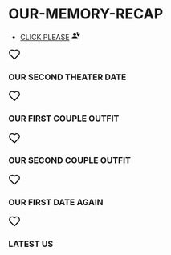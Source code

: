 # OUR-MEMORY-RECAP
<html lang="en">
<head>
    <meta charset="UTF-8">
    <meta name="viewport" content="width=device-width, initial-scale=1.0">
    <title></title>
    <link rel="stylesheet" href="memory.css">
    <script src="memory.js" defer></script>
</head>
<body>
    <ul class="nav flex-column">
        <li class="nav-item">
          <a class="nav-link active" aria-current="page" href="https://drive.google.com/drive/folders/1FEYQQ2ualP_Cs6OMG23USGKC-ZT4DI6A?usp=drive_link">CLICK PLEASE</a>
          <svg xmlns="http://www.w3.org/2000/svg" width="16" height="16" fill="pinkColor" class="bi bi-person-hearts" viewBox="0 0 16 16">
            <path fill-rule="evenodd" d="M11.5 1.246c.832-.855 2.913.642 0 2.566-2.913-1.924-.832-3.421 0-2.566M9 5a3 3 0 1 1-6 0 3 3 0 0 1 6 0m-9 8c0 1 1 1 1 1h10s1 0 1-1-1-4-6-4-6 3-6 4m13.5-8.09c1.387-1.425 4.855 1.07 0 4.277-4.854-3.207-1.387-5.702 0-4.276ZM15 2.165c.555-.57 1.942.428 0 1.711-1.942-1.283-.555-2.281 0-1.71Z"/>
          </svg>
        </li>
        </ul>
    <div class="container">
        <div class="card">
            <img class="background" src="bioskop.jpg" alt="">
            <div class="card-content">
                <div class="profile-image">
                    <svg xmlns="http://www.w3.org/2000/svg" width="24" height="24" viewBox="0 0 24 24" fill="none" stroke="currentColor" stroke-width="2" stroke-linecap="round" stroke-linejoin="round" class="lucide lucide-heart"><path d="M19 14c1.49-1.46 3-3.21 3-5.5A5.5 5.5 0 0 0 16.5 3c-1.76 0-3 .5-4.5 2-1.5-1.5-2.74-2-4.5-2A5.5 5.5 0 0 0 2 8.5c0 2.3 1.5 4.05 3 5.5l7 7Z">
                        <line x1="6" x2="10" y1="11" y2="11"></line>
                        <line x1="8" x2="8" y1="9" y2="13" />
                        <line x1="15" x2="15.01" y1="12" y2="12" />
                        <line x1="18" x2="18.01" y1="10" y2="10" />
                        <path d="M17.32 5H6.68a4 4 0 0 0-3.978 3.59c-.006.052-.01.101-.017.152C2.604 9.416 2 14.456 2 16a3 3 0 0 0 3 3c1 0 1.5-.5 2-1l1.414-1.414A2 2 0 0 1 9.828 16h4.344a2 2 0 0 1 1.414.586L17 18c.5.5 1 1 2 1a3 3 0 0 0 3-3c0-1.545-.604-6.584-.685-7.258-.007-.05-.011-.1-.017-.151A4 4 0 0 0 17.32 5z" />
                    </svg>
                </div>
                <h3 class="title">OUR SECOND THEATER DATE</h3>
        </div>
        <div class="backdrop"></div>
      </div>
      <div class="card">
        <img class="background" src="mas bim.jpg" alt="">
        <div class="card-content">
            <div class="profile-image">
                <svg xmlns="http://www.w3.org/2000/svg" width="24" height="24" viewBox="0 0 24 24" fill="none" stroke="currentColor" stroke-width="2" stroke-linecap="round" stroke-linejoin="round" class="lucide lucide-heart"><path d="M19 14c1.49-1.46 3-3.21 3-5.5A5.5 5.5 0 0 0 16.5 3c-1.76 0-3 .5-4.5 2-1.5-1.5-2.74-2-4.5-2A5.5 5.5 0 0 0 2 8.5c0 2.3 1.5 4.05 3 5.5l7 7Z"/></svg>
                <line x1="6" x2="10" y1="11" y2="11" />
                <line x1="8" x2="8" y1="9" y2="13" />
                <line x1="15" x2="15.01" y1="12" y2="12" />
                <line x1="18" x2="18.01" y1="10" y2="10" />
                <path d="M17.32 5H6.68a4 4 0 0 0-3.978 3.59c-.006.052-.01.101-.017.152C2.604 9.416 2 14.456 2 16a3 3 0 0 0 3 3c1 0 1.5-.5 2-1l1.414-1.414A2 2 0 0 1 9.828 16h4.344a2 2 0 0 1 1.414.586L17 18c.5.5 1 1 2 1a3 3 0 0 0 3-3c0-1.545-.604-6.584-.685-7.258-.007-.05-.011-.1-.017-.151A4 4 0 0 0 17.32 5z" />
              </svg>
            </div>
            <h3 class="title">OUR FIRST COUPLE OUTFIT</h3>
          </div>
          <div class="backdrop"></div>
        </div>
        <div class="card">
            <img class="background" src="bu herla.jpg" alt="">
            <div class="card-content">
              <div class="profile-image">
                <svg xmlns="http://www.w3.org/2000/svg" width="24" height="24" viewBox="0 0 24 24" fill="none" stroke="currentColor" stroke-width="2" stroke-linecap="round" stroke-linejoin="round" class="lucide lucide-heart"><path d="M19 14c1.49-1.46 3-3.21 3-5.5A5.5 5.5 0 0 0 16.5 3c-1.76 0-3 .5-4.5 2-1.5-1.5-2.74-2-4.5-2A5.5 5.5 0 0 0 2 8.5c0 2.3 1.5 4.05 3 5.5l7 7Z"/></svg>
                  <line x1="6" x2="10" y1="11" y2="11" />
                  <line x1="8" x2="8" y1="9" y2="13" />
                  <line x1="15" x2="15.01" y1="12" y2="12" />
                  <line x1="18" x2="18.01" y1="10" y2="10" />
                  <path d="M17.32 5H6.68a4 4 0 0 0-3.978 3.59c-.006.052-.01.101-.017.152C2.604 9.416 2 14.456 2 16a3 3 0 0 0 3 3c1 0 1.5-.5 2-1l1.414-1.414A2 2 0 0 1 9.828 16h4.344a2 2 0 0 1 1.414.586L17 18c.5.5 1 1 2 1a3 3 0 0 0 3-3c0-1.545-.604-6.584-.685-7.258-.007-.05-.011-.1-.017-.151A4 4 0 0 0 17.32 5z" />
                </svg>
              </div>
              <h3 class="title">OUR SECOND COUPLE OUTFIT</h3>
            </div>
            <div class="backdrop"></div>
          </div>
          <div class="card">
            <img class="background" src="car.jpg" alt="">
            <div class="card-content">
              <div class="profile-image">
                <svg xmlns="http://www.w3.org/2000/svg" width="24" height="24" viewBox="0 0 24 24" fill="none" stroke="currentColor" stroke-width="2" stroke-linecap="round" stroke-linejoin="round" class="lucide lucide-heart"><path d="M19 14c1.49-1.46 3-3.21 3-5.5A5.5 5.5 0 0 0 16.5 3c-1.76 0-3 .5-4.5 2-1.5-1.5-2.74-2-4.5-2A5.5 5.5 0 0 0 2 8.5c0 2.3 1.5 4.05 3 5.5l7 7Z"/></svg>
                  <line x1="6" x2="10" y1="11" y2="11" />
                  <line x1="8" x2="8" y1="9" y2="13" />
                  <line x1="15" x2="15.01" y1="12" y2="12" />
                  <line x1="18" x2="18.01" y1="10" y2="10" />
                  <path d="M17.32 5H6.68a4 4 0 0 0-3.978 3.59c-.006.052-.01.101-.017.152C2.604 9.416 2 14.456 2 16a3 3 0 0 0 3 3c1 0 1.5-.5 2-1l1.414-1.414A2 2 0 0 1 9.828 16h4.344a2 2 0 0 1 1.414.586L17 18c.5.5 1 1 2 1a3 3 0 0 0 3-3c0-1.545-.604-6.584-.685-7.258-.007-.05-.011-.1-.017-.151A4 4 0 0 0 17.32 5z" />
                </svg>
              </div>
              <h3 class="title">OUR FIRST DATE AGAIN</h3>
            </div>
            <div class="backdrop"></div>
          </div>
          <div class="card">
            <img class="background" src="iftar.jpg" alt="">
            <div class="card-content">
              <div class="profile-image">
                <svg xmlns="http://www.w3.org/2000/svg" width="24" height="24" viewBox="0 0 24 24" fill="none" stroke="currentColor" stroke-width="2" stroke-linecap="round" stroke-linejoin="round" class="lucide lucide-heart"><path d="M19 14c1.49-1.46 3-3.21 3-5.5A5.5 5.5 0 0 0 16.5 3c-1.76 0-3 .5-4.5 2-1.5-1.5-2.74-2-4.5-2A5.5 5.5 0 0 0 2 8.5c0 2.3 1.5 4.05 3 5.5l7 7Z"/></svg>
                  <line x1="6" x2="10" y1="11" y2="11" />
                  <line x1="8" x2="8" y1="9" y2="13" />
                  <line x1="15" x2="15.01" y1="12" y2="12" />
                  <line x1="18" x2="18.01" y1="10" y2="10" />
                  <path d="M17.32 5H6.68a4 4 0 0 0-3.978 3.59c-.006.052-.01.101-.017.152C2.604 9.416 2 14.456 2 16a3 3 0 0 0 3 3c1 0 1.5-.5 2-1l1.414-1.414A2 2 0 0 1 9.828 16h4.344a2 2 0 0 1 1.414.586L17 18c.5.5 1 1 2 1a3 3 0 0 0 3-3c0-1.545-.604-6.584-.685-7.258-.007-.05-.011-.1-.017-.151A4 4 0 0 0 17.32 5z" />
                </svg>
              </div>
              <h3 class="title">LATEST US</h3>
            </div>
            <div class="backdrop"></div>
        </div>
    </div>
</body>
</html>
